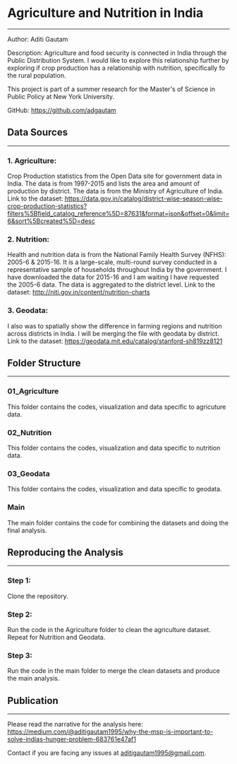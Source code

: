 # Agriculture and Nutrition in India
***
Author: Aditi Gautam

Description: Agriculture and food security is connected in India through the Public Distribution System. I would like to explore this relationship further by exploring if crop production has a relationship with nutrition, specifically fo the rural population. 

This project is part of a summer research for the Master's of Science in Public Policy at New York University. 

GitHub: https://github.com/adgautam

## Data Sources
***
### 1. Agriculture: 
Crop Production statistics from the Open Data site for government data in India. The data is from 1997-2015 and lists the area and amount of production by district. The data is from the Ministry of Agriculture of India. Link to the dataset: https://data.gov.in/catalog/district-wise-season-wise-crop-production-statistics?filters%5Bfield_catalog_reference%5D=87631&format=json&offset=0&limit=6&sort%5Bcreated%5D=desc

### 2. Nutrition: 
Health and nutrition data is from the National Family Health Survey (NFHS): 2005-6 & 2015-16. It is a large-scale, multi-round survey conducted in a representative sample of households throughout India by the government. I have downloaded the data for 2015-16 and I am waiting I have requested the 2005-6 data. The data is aggregated to the district level. Link to the dataset: http://niti.gov.in/content/nutrition-charts

### 3. Geodata: 
I also was to spatially show the difference in farming regions and nutrition across districts in India. I will be merging the file with geodata by district. Link to the dataset: https://geodata.mit.edu/catalog/stanford-sh819zz8121

## Folder Structure
***
### 01_Agriculture
This folder contains the codes, visualization and data specific to agricuture data.
### 02_Nutrition
This folder contains the codes, visualization and data specific to nutrition data.
### 03_Geodata
This folder contains the codes, visualization and data specific to geodata. 
### Main
The main folder contains the code for combining the datasets and doing the final analysis. 

## Reproducing the Analysis
***
### Step 1: 
Clone the repository.
### Step 2:
Run the code in the Agriculture folder to clean the agriculture dataset. Repeat for Nutrition and Geodata.
### Step 3:
Run the code in the main folder to merge the clean datasets and produce the main analysis. 

## Publication
***
Please read the narrative for the analysis here: https://medium.com/@aditigautam1995/why-the-msp-is-important-to-solve-indias-hunger-problem-683761e47af1

Contact if you are facing any issues at aditigautam1995@gmail.com.
